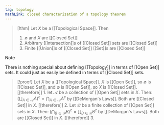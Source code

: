```yaml
---
tag: topology
mathLink: closed characterization of a topology theorem
---
```

> [!thm]
> Let $X$ be a [[Topological Space]]. Then 
> 1. $\emptyset$ and $X$ are [[Closed Set]]
> 2. Arbitrary [[Intersection]]s of [[Closed Set]] sets are [[Closed Set]]
> 3. Finite [[Union]]s of [[Closed Set]] [[Set]]s are [[Closed Set]]
> 

>[!note]
There is nothing special about defining [[Topology]] in terms of [[Open Set]] sets. It could just as easily be defined in terms of [[Closed Set]] sets.

> [!proof]
> Let $X$ be a [[Topological Space]]. $X$ is [[Open Set]], so $\emptyset$ is [[Closed Set]], and $\emptyset$ is [[Open Set]], so $X$ is [[Closed Set]]. [[therefore]] 1.
> let $\mathcal{A}$ be a collection of [[Open Set]] sets in $X$. Then:
> $\left(\bigcup_{A\in\mathcal{A}}A\right)^c = \bigcap_{A\in\mathcal{A}}A^c$
> by [[DeMorgan's Laws]]. Both are [[Closed Set]] in $X$. [[therefore]] 2.
> Let $\mathcal{B}$ be a finite collection of [[Open Set]] sets in $X$. Then:
> $\left(\bigcap_{B\in\mathcal{B}}B\right)^c = \bigcup_{B\in\mathcal{B}}B^c$
> by [[DeMorgan's Laws]]. Both are [[Closed Set]] in $X$. [[therefore]] 3.
